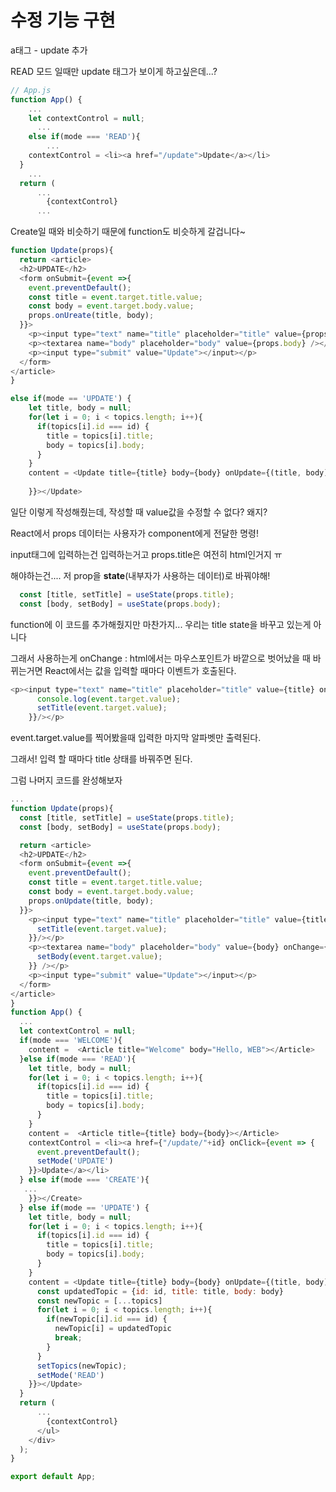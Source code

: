 # 수정 기능 구현



a태그 - update 추가 

READ 모드 일때만 update 태그가 보이게 하고싶은데...?

```js
// App.js
function App() {
    ...
    let contextControl = null;
	  ...
    else if(mode === 'READ'){
        ...
    contextControl = <li><a href="/update">Update</a></li>
  }
    ...
  return (
      ...
        {contextControl}
      ...
```



Create일 때와 비슷하기 때문에 function도 비슷하게 갈겁니다~

```js
function Update(props){
  return <article>
  <h2>UPDATE</h2>
  <form onSubmit={event =>{
    event.preventDefault();
    const title = event.target.title.value;
    const body = event.target.body.value;
    props.onUreate(title, body);
  }}>
    <p><input type="text" name="title" placeholder="title" value={props.title} /></p>
    <p><textarea name="body" placeholder="body" value={props.body} /></p>
    <p><input type="submit" value="Update"></input></p>
  </form>
</article>
}
```

```js
else if(mode == 'UPDATE') {
    let title, body = null;
    for(let i = 0; i < topics.length; i++){
      if(topics[i].id === id) {
        title = topics[i].title;
        body = topics[i].body;
      }
    }
    content = <Update title={title} body={body} onUpdate={(title, body) =>{
      
    }}></Update>
```

일단 이렇게 작성해줬는데, 작성할 때 value값을 수정할 수 없다? 왜지?

React에서 props 데이터는 사용자가 component에게 전달한 명령!

input태그에 입력하는건 입력하는거고 props.title은 여전히 html인거지 ㅠ

해야하는건.... 저 prop을 __state__(내부자가 사용하는 데이터)로 바꿔야해!

```js
  const [title, setTitle] = useState(props.title);
  const [body, setBody] = useState(props.body);
```

function에 이 코드를 추가해줬지만 마찬가지... 우리는 title state을 바꾸고 있는게 아니다

그래서 사용하는게 onChange : html에서는 마우스포인트가 바깥으로 벗어났을 때 바뀌는거면 React에서는 값을 입력할 때마다 이벤트가 호출된다.

```js
<p><input type="text" name="title" placeholder="title" value={title} onChange={event=>{
      console.log(event.target.value);
      setTitle(event.target.value);
    }}/></p>
```

event.target.value를 찍어봤을때 입력한 마지막 알파벳만 출력된다.

그래서! 입력 할 때마다 title 상태를 바꿔주면 된다.





그럼 나머지 코드를 완성해보자

```js
...
function Update(props){
  const [title, setTitle] = useState(props.title);
  const [body, setBody] = useState(props.body);

  return <article>
  <h2>UPDATE</h2>
  <form onSubmit={event =>{
    event.preventDefault();
    const title = event.target.title.value;
    const body = event.target.body.value;
    props.onUpdate(title, body);
  }}>
    <p><input type="text" name="title" placeholder="title" value={title} onChange={event=>{
      setTitle(event.target.value);
    }}/></p>
    <p><textarea name="body" placeholder="body" value={body} onChange={event=>{
      setBody(event.target.value);
    }} /></p>
    <p><input type="submit" value="Update"></input></p>
  </form>
</article>
}
function App() {
  ...
  let contextControl = null;
  if(mode === 'WELCOME'){
    content =  <Article title="Welcome" body="Hello, WEB"></Article>
  }else if(mode === 'READ'){
    let title, body = null;
    for(let i = 0; i < topics.length; i++){
      if(topics[i].id === id) {
        title = topics[i].title;
        body = topics[i].body;
      }
    }
    content =  <Article title={title} body={body}></Article>
    contextControl = <li><a href={"/update/"+id} onClick={event => {
      event.preventDefault();
      setMode('UPDATE')
    }}>Update</a></li>
  } else if(mode === 'CREATE'){
   ...
    }}></Create>
  } else if(mode == 'UPDATE') {
    let title, body = null;
    for(let i = 0; i < topics.length; i++){
      if(topics[i].id === id) {
        title = topics[i].title;
        body = topics[i].body;
      }
    }
    content = <Update title={title} body={body} onUpdate={(title, body) =>{
      const updatedTopic = {id: id, title: title, body: body}
      const newTopic = [...topics]
      for(let i = 0; i < topics.length; i++){
        if(newTopic[i].id === id) {
          newTopic[i] = updatedTopic
          break;
        }
      }
      setTopics(newTopic);
      setMode('READ')
    }}></Update>
  }
  return (
      ...
        {contextControl}
      </ul>
    </div>
  );
}

export default App;

```

